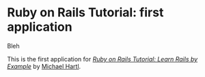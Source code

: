 # Ruby on Rails Tutorial: first application
Bleh

This is the first application for
[*Ruby on Rails Tutorial: Learn Rails by Example*](http://railstutorial.org/) 
by [Michael Hartl](http://michaelhartl.com/).

